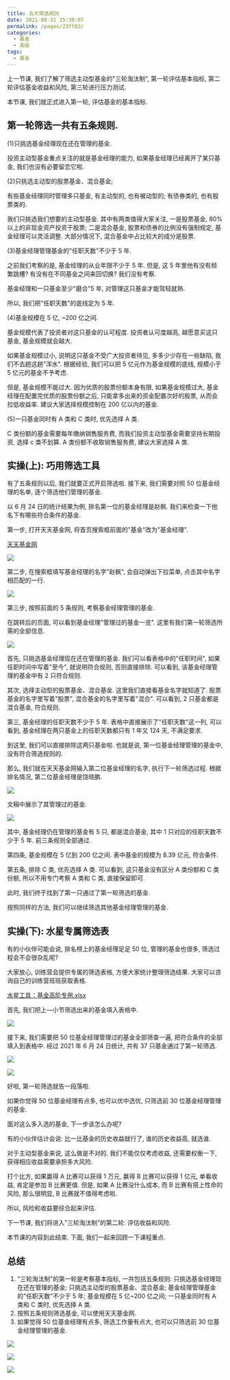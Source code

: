 ```yaml
---
title: 五大筛选规则
date: 2021-08-31 15:30:07
permalink: /pages/23ff83/
categories:
  - 基金
  - 高级
tags:
  - 基金
---
```


上一节课, 我们了解了筛选主动型基金的"三轮淘汰制", 第一轮评估基本指标, 第二轮评估基金收益和风险, 第三轮进行压力测试.

本节课, 我们就正式进入第一轮, 评估基金的基本指标.

## 第一轮筛选一共有五条规则.

(1)只挑选基金经理现在还在管理的基金.

投资主动型基金重点关注的就是基金经理的能力, 如果基金经理已经离开了某只基金, 我们也没有必要留恋它啦.

(2)只挑选主动型的股票基金、混合基金;

有些基金经理同时管理多只基金, 有主动型的, 也有被动型的; 有债券类的, 也有股票类的.

我们只挑选我们想要的主动型基金. 其中有两类值得大家关注, 一是股票基金, 80%以上的非现金资产投资于股票; 二是混合基金, 股票和债券的比例没有强制规定, 基金经理可以灵活调整. 大部分情况下, 混合基金中占比较大的成分是股票.

(3)基金经理管理基金的"任职天数"不少于 5 年.

之前我们考察的是, 基金经理的从业年限不少于 5 年. 但是, 这 5 年里他有没有频繁跳槽? 有没有在不同基金之间来回切换? 我们没有考察.

基金经理和一只基金至少"磨合"5 年, 对管理这只基金才能驾轻就熟.

所以, 我们把"任职天数"的底线定为 5 年.

(4)基金规模在 5 亿, ~200 亿之间.

基金规模代表了投资者对这只基金的认可程度. 投资者认可度越高, 越愿意买这只基金, 基金规模就会越大.

如果基金规模过小, 说明这只基金不受广大投资者待见, 多多少少存在一些缺陷, 我们不去趟这趟"浑水". 根据经验, 我们可以把 5 亿元作为基金规模的底线, 规模小于 5 亿元的基金不予考虑.

但是, 基金规模不能过大. 因为优质的股票份额本身有限, 如果基金规模过大, 基金经理在配置完优质的股票份额之后, 只能拿多出来的资金配置次好的股票, 从而会拉低收益率. 建议大家选择规模控制在 200 亿以内的基金.

(5)一只基金同时有 A 类和 C 类时, 优先选择 A 类.

C 类份额的基金需要每年缴纳销售服务费, 而我们投资主动型基金需要坚持长期投资, 选择 c 类不划算. A 类份额不收取销售服务费, 建议大家选择 A 类.

## 实操(上): 巧用筛选工具

有了五条规则以后, 我们就要正式开启筛选啦. 接下来, 我们需要对照 50 位基金经理的名单, 逐个筛选他们管理的基金.

以 6 月 24 日的统计结果为例, 排名第一位的基金经理是赵枫. 我们来检查一下他名下有哪些符合条件的基金.

第一步, 打开天天基金网, 将首页搜索框前面的"基金"改为"基金经理".

[天天基金网](https://fund.eastmoney.com/)

![](../../.vuepress/public/img/fund/428.png)

第二步, 在搜索框填写基金经理的名字"赵枫", 会自动弹出下拉菜单, 点击其中名字相匹配的一行.

![](../../.vuepress/public/img/fund/429.png)

第三步, 按照前面的 5 条规则, 考察基金经理管理的基金.

在跳转后的页面, 可以看到基金经理"管理过的基金一览". 这里有我们第一轮筛选所需的全部信息.

![](../../.vuepress/public/img/fund/430.png)

首先, 只挑选基金经理现在还在管理的基金. 我们可以看表格中的"任职时间", 如果任职时间中写着"至今", 就说明符合规则, 否则直接排除. 可以看到, 该基金经理管理的基金中有 2 只符合规则.

其次, 选择主动型的股票基金、混合基金. 这里我们直接看基金名字就知道了. 股票基金的名字里写着"股票", 混合基金的名字里写着"混合". 可以看到, 2 只基金都是混合基金, 符合规则.

第三, 基金经理的任职天数不少于 5 年. 表格中直接展示了"任职天数"这一列, 可以看到, 基金经理在两只基金上的任职天数都只有 1 年又 124 天, 不满足要求.

到这里, 我们可以直接排除这两只基金啦. 也就是说, 第一位基金经理管理的基金中, 没有符合筛选规则的.

那么, 我们就在天天基金网输入第二位基金经理的名字, 执行下一轮筛选过程. 根据排名情况, 第二位基金经理是饶晓鹏.

![](../../.vuepress/public/img/fund/431.png)

文稿中展示了其管理过的基金.

![](../../.vuepress/public/img/fund/432.png)

其中, 基金经理仍在管理的基金有 5 只, 都是混合基金, 其中 1 只对应的任职天数不少于 5 年. 前三条规则全部通过.

第四条, 基金规模在 5 亿到 200 亿之间. 表中基金的规模为 8.39 亿元, 符合条件.

第五条, 排除 C 类, 优先选择 A 类. 可以看到, 这只基金没有区分 A 类份额和 C 类份额, 所以不用专门考察 A 类和 C 类, 直接保留即可.

此时, 我们终于找到了第一只通过了第一轮筛选的基金.

按照同样的方法, 我们可以继续筛选其他基金经理管理的基金.

## 实操(下): 水星专属筛选表

有的小伙伴可能会说, 排名榜上的基金经理足足 50 位, 管理的基金也很多, 筛选过程会不会很杂乱呢?

大家放心, 训练营会提供专属的筛选表格, 方便大家统计整理筛选结果. 大家可以咨询自己的训练营班班获取表格.

<a href="/水星工具：基金高阶专用.xlsx" target="_blank">水星工具：基金高阶专用.xlsx</a>

首先, 我们把上—小节筛选出来的基金填入表格中.

![](../../.vuepress/public/img/fund/433.png)

接下来, 我们需要把 50 位基金经理管理过的基金全部筛查一遍, 把符合条件的全部填入到表格中. 经过 2021 年 6 月 24 日统计, 共有 37 只基金通过了第一轮筛选.

![](../../.vuepress/public/img/fund/434.png)

![](../../.vuepress/public/img/fund/435.png)

好啦, 第一轮筛选就告一段落啦.

如果你觉得 50 位基金经理有点多, 也可以优中选优, 只筛选前 30 位基金经理管理的基金.

面对这么多入选的基金, 下一步该怎么办呢?

有的小伙伴估计会说: 比一比基金的历史收益就行了, 谁的历史收益高, 就选谁.

对于主动型基金来说, 这么做是不对的. 我们不能仅仅考虑收益, 还需要权衡一下, 获得相应收益需要承担多大风险.

打个比方, 如果赢得 A 比赛可以获得 1 万元, 赢得 B 比赛可以获得 1 亿元, 单看收益, 肯定是参加 B 比赛更值. 但是, 如果 A 比赛没什么成本, 而 B 比赛有搭上性命的风险, 那么很明显, B 比赛就不值得考虑啦.

所以, 风险和收益要综合起来评估.

下一节课, 我们将进入"三轮淘汰制"的第二轮: 评估收益和风险.

本节课的内容到此结束. 下面, 我们一起来回顾一下课程重点.

## 总结

1. "三轮淘汰制"的第一轮是考察基本指标, 一共包括五条规则: 只挑选基金经理现在还在管理的基金; 只挑选主动型的股票基金、混合基金; 基金经理管理基金的"任职天数"不少于 5 年; 基金规模在 5 亿~200 亿之间; 一只基金同时有 A 类和 C 类时, 优先选择 A 类.
2. 按照五条规则筛选基金, 可以使用天天基金网.
3. 如果觉得 50 位基金经理有点多, 筛选工作量有点大, 也可以只筛选前 30 位基金经理管理的基金.

![](../../.vuepress/public/img/fund/436.jpg)

![](../../.vuepress/public/img/fund/437.jpg)

![](../../.vuepress/public/img/fund/438.jpg)

